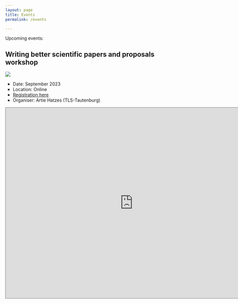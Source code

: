 ```yaml
---
layout: page
title: Events
permalink: /events

---
```


Upcoming events:

<h2>Writing better scientific papers and proposals workshop</h2>
<a target="_blank" href="https://calendar.google.com/calendar/event?action=TEMPLATE&amp;tmeid=MmY0b2FmZXJpcHZzOTNkZW9wNjZnY2VlY28gZXhvd29ybGQuZXVAbQ&amp;tmsrc=exoworld.eu%40gmail.com"><img border="0" src="https://www.google.com/calendar/images/ext/gc_button1_en-GB.gif"></a>

<body>
      <ul type = "square">
         <li>Date: September 2023</li>
         <li>Location: Online</li>
         <li><a href="https://events.hifis.net/event/818">Registration here</a></li>
         <li>Organiser: Artie Hatzes (TLS-Tautenburg)</li>
      </ul>
</body>


<iframe src="https://calendar.google.com/calendar/embed?height=600&wkst=1&bgcolor=%23ffffff&ctz=Europe%2FBerlin&title=EXOWORLD%20EVENTS&showCalendars=1&hl=en_GB&src=ZXhvd29ybGQuZXVAZ21haWwuY29t&color=%23039BE5" style="border:solid 1px #777" width="800" height="600" frameborder="0" scrolling="no"></iframe>